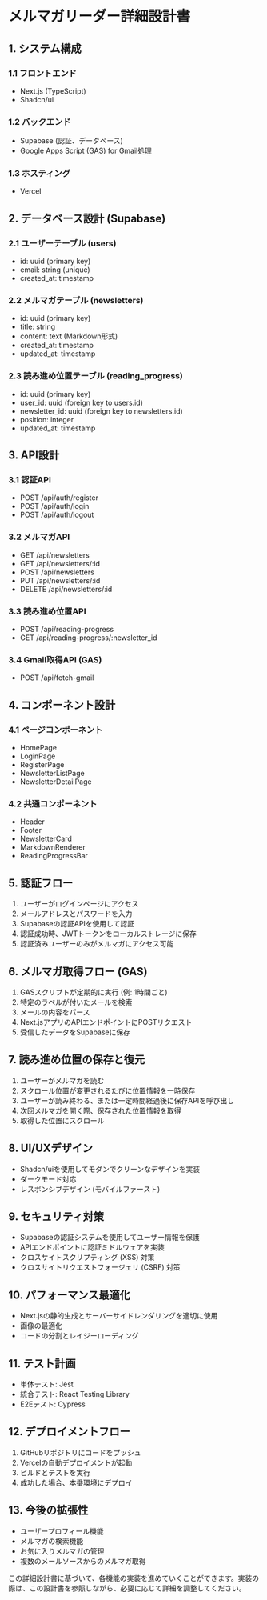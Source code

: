 # メルマガリーダー詳細設計書

## 1. システム構成

### 1.1 フロントエンド
- Next.js (TypeScript)
- Shadcn/ui

### 1.2 バックエンド
- Supabase (認証、データベース)
- Google Apps Script (GAS) for Gmail処理

### 1.3 ホスティング
- Vercel

## 2. データベース設計 (Supabase)

### 2.1 ユーザーテーブル (users)
- id: uuid (primary key)
- email: string (unique)
- created_at: timestamp

### 2.2 メルマガテーブル (newsletters)
- id: uuid (primary key)
- title: string
- content: text (Markdown形式)
- created_at: timestamp
- updated_at: timestamp

### 2.3 読み進め位置テーブル (reading_progress)
- id: uuid (primary key)
- user_id: uuid (foreign key to users.id)
- newsletter_id: uuid (foreign key to newsletters.id)
- position: integer
- updated_at: timestamp

## 3. API設計

### 3.1 認証API
- POST /api/auth/register
- POST /api/auth/login
- POST /api/auth/logout

### 3.2 メルマガAPI
- GET /api/newsletters
- GET /api/newsletters/:id
- POST /api/newsletters
- PUT /api/newsletters/:id
- DELETE /api/newsletters/:id

### 3.3 読み進め位置API
- POST /api/reading-progress
- GET /api/reading-progress/:newsletter_id

### 3.4 Gmail取得API (GAS)
- POST /api/fetch-gmail

## 4. コンポーネント設計

### 4.1 ページコンポーネント
- HomePage
- LoginPage
- RegisterPage
- NewsletterListPage
- NewsletterDetailPage

### 4.2 共通コンポーネント
- Header
- Footer
- NewsletterCard
- MarkdownRenderer
- ReadingProgressBar

## 5. 認証フロー

1. ユーザーがログインページにアクセス
2. メールアドレスとパスワードを入力
3. Supabaseの認証APIを使用して認証
4. 認証成功時、JWTトークンをローカルストレージに保存
5. 認証済みユーザーのみがメルマガにアクセス可能

## 6. メルマガ取得フロー (GAS)

1. GASスクリプトが定期的に実行 (例: 1時間ごと)
2. 特定のラベルが付いたメールを検索
3. メールの内容をパース
4. Next.jsアプリのAPIエンドポイントにPOSTリクエスト
5. 受信したデータをSupabaseに保存

## 7. 読み進め位置の保存と復元

1. ユーザーがメルマガを読む
2. スクロール位置が変更されるたびに位置情報を一時保存
3. ユーザーが読み終わる、または一定時間経過後に保存APIを呼び出し
4. 次回メルマガを開く際、保存された位置情報を取得
5. 取得した位置にスクロール

## 8. UI/UXデザイン

- Shadcn/uiを使用してモダンでクリーンなデザインを実装
- ダークモード対応
- レスポンシブデザイン (モバイルファースト)

## 9. セキュリティ対策

- Supabaseの認証システムを使用してユーザー情報を保護
- APIエンドポイントに認証ミドルウェアを実装
- クロスサイトスクリプティング (XSS) 対策
- クロスサイトリクエストフォージェリ (CSRF) 対策

## 10. パフォーマンス最適化

- Next.jsの静的生成とサーバーサイドレンダリングを適切に使用
- 画像の最適化
- コードの分割とレイジーローディング

## 11. テスト計画

- 単体テスト: Jest
- 統合テスト: React Testing Library
- E2Eテスト: Cypress

## 12. デプロイメントフロー

1. GitHubリポジトリにコードをプッシュ
2. Vercelの自動デプロイメントが起動
3. ビルドとテストを実行
4. 成功した場合、本番環境にデプロイ

## 13. 今後の拡張性

- ユーザープロフィール機能
- メルマガの検索機能
- お気に入りメルマガの管理
- 複数のメールソースからのメルマガ取得

この詳細設計書に基づいて、各機能の実装を進めていくことができます。実装の際は、この設計書を参照しながら、必要に応じて詳細を調整してください。
